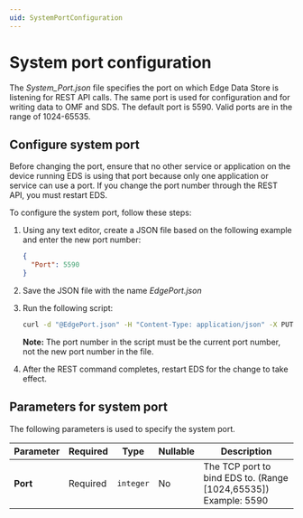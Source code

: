 ```yaml
---
uid: SystemPortConfiguration
---
```


# System port configuration

The _System_Port.json_ file specifies the port on which Edge Data Store is listening for REST API calls. The same port is used for configuration and for writing data to OMF and SDS. The default port is 5590. Valid ports are in the range of 1024-65535.

## Configure system port

Before changing the port, ensure that no other service or application on the device running EDS is using that port because only one application or service can use a port. If you change the port number through the REST API, you must restart EDS.

To configure the system port, follow these steps:

1. Using any text editor, create a JSON file based on the following example and enter the new port number:

   ```json
   {
     "Port": 5590
   }
   ```

1. Save the JSON file with the name _EdgePort.json_

1. Run the following script:

    ```bash
    curl -d "@EdgePort.json" -H "Content-Type: application/json" -X PUT http://localhost:5590/api/v1/configuration/system/port
    ```

    **Note:** The port number in the script must be the current port number, not the new port number in the file.

1. After the REST command completes, restart EDS for the change to take effect.

## Parameters for system port

The following parameters is used to specify the system port.

| Parameter      | Required    | Type   | Nullable | Description                      |
| ------------- | --------- | -------- | -------- | ------------------------------- |
| **Port** | Required | `integer` | No       | The TCP port to bind EDS to. (Range [1024,65535]) Example: 5590 |
